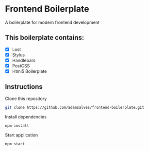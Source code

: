 # Frontend Boilerplate
  A boilerplate for modern frontend development

## This boilerplate contains:
 - [x] Lost
 - [x] Stylus
 - [x] Handlebars
 - [x] PostCSS
 - [x] Html5 Boilerplate

## Instructions

Clone this repository

```sh
git clone https://github.com/adamsalves/frontend-boilerplate.git
```

Install dependencies

```sh
npm install
```

Start application

```sh
npm start
```


